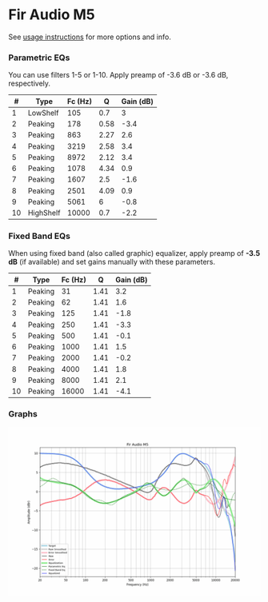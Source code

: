 # Fir Audio M5
See [usage instructions](https://github.com/jaakkopasanen/AutoEq#usage) for more options and info.

### Parametric EQs
You can use filters 1-5 or 1-10. Apply preamp of -3.6 dB or -3.6 dB, respectively.

|   # | Type      |   Fc (Hz) |    Q |   Gain (dB) |
|-----|-----------|-----------|------|-------------|
|   1 | LowShelf  |       105 | 0.7  |         3   |
|   2 | Peaking   |       178 | 0.58 |        -3.4 |
|   3 | Peaking   |       863 | 2.27 |         2.6 |
|   4 | Peaking   |      3219 | 2.58 |         3.4 |
|   5 | Peaking   |      8972 | 2.12 |         3.4 |
|   6 | Peaking   |      1078 | 4.34 |         0.9 |
|   7 | Peaking   |      1607 | 2.5  |        -1.6 |
|   8 | Peaking   |      2501 | 4.09 |         0.9 |
|   9 | Peaking   |      5061 | 6    |        -0.8 |
|  10 | HighShelf |     10000 | 0.7  |        -2.2 |

### Fixed Band EQs
When using fixed band (also called graphic) equalizer, apply preamp of **-3.5 dB** (if available) and set gains manually with these parameters.

|   # | Type    |   Fc (Hz) |    Q |   Gain (dB) |
|-----|---------|-----------|------|-------------|
|   1 | Peaking |        31 | 1.41 |         3.2 |
|   2 | Peaking |        62 | 1.41 |         1.6 |
|   3 | Peaking |       125 | 1.41 |        -1.8 |
|   4 | Peaking |       250 | 1.41 |        -3.3 |
|   5 | Peaking |       500 | 1.41 |        -0.1 |
|   6 | Peaking |      1000 | 1.41 |         1.5 |
|   7 | Peaking |      2000 | 1.41 |        -0.2 |
|   8 | Peaking |      4000 | 1.41 |         1.8 |
|   9 | Peaking |      8000 | 1.41 |         2.1 |
|  10 | Peaking |     16000 | 1.41 |        -4.1 |

### Graphs
![](./Fir%20Audio%20M5.png)
